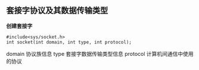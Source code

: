 ## 套接字协议及其数据传输类型
**创建套接字**
```
#include<sys/socket.h>
int socket(int domain, int type, int protocol);
```
domain 协议族信息
type 套接字数据传输类型信息
protocol 计算机间通信中使用的协议